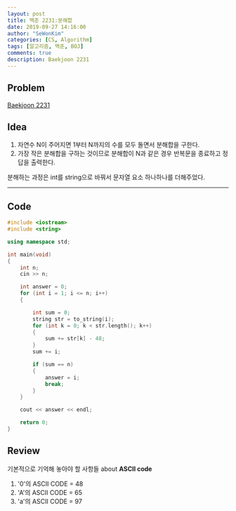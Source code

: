 ```yaml
---
layout: post
title: 백준 2231:분해합
date: 2019-09-27 14:16:00
author: "SeWonKim"
categories: [CS, Algorithm]
tags: [알고리즘, 백준, BOJ]
comments: true
description: Baekjoon 2231
---
```


## Problem

[Baekjoon 2231](https://www.acmicpc.net/problem/2231)

## Idea

1. 자연수 N이 주어지면 1부터 N까지의 수를 모두 돌면서 분해합을 구한다.
2. 가장 작은 분해합을 구하는 것이므로 분해합이 N과 같은 경우 반복문을 종료하고 정답을 출력한다.

분해하는 과정은 int를 string으로 바꿔서 문자열 요소 하나하나를 더해주었다.

---

## Code

```cpp
#include <iostream>
#include <string>

using namespace std;

int main(void)
{
    int n;
    cin >> n;

    int answer = 0;
    for (int i = 1; i <= n; i++)
    {

        int sum = 0;
        string str = to_string(i);
        for (int k = 0; k < str.length(); k++)
        {
            sum += str[k] - 48;
        }
        sum += i;

        if (sum == n)
        {
            answer = i;
            break;
        }
    }

    cout << answer << endl;

    return 0;
}
```

## Review

기본적으로 기억해 놓아야 할 사항들 about **ASCII code**

1. '0'의 ASCII CODE = 48
2. 'A'의 ASCII CODE = 65
3. 'a'의 ASCII CODE = 97
